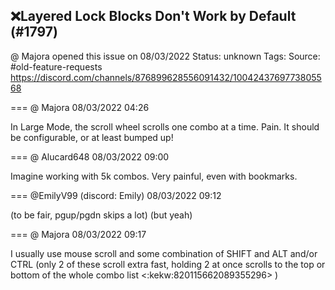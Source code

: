 ## ❌Layered Lock Blocks Don't Work by Default (#1797)
@ Majora opened this issue on 08/03/2022
Status: unknown
Tags: 
Source: #old-feature-requests https://discord.com/channels/876899628556091432/1004243769773805568


=== @ Majora 08/03/2022 04:26

In Large Mode, the scroll wheel scrolls one combo at a time. Pain. It should be configurable, or at least bumped up!

=== @ Alucard648 08/03/2022 09:00

Imagine working with 5k combos. Very painful, even with bookmarks.

=== @EmilyV99 (discord: Emily) 08/03/2022 09:12

(to be fair, pgup/pgdn skips a lot)
(but yeah)

=== @ Majora 08/03/2022 09:17

I usually use mouse scroll and some combination of SHIFT and ALT and/or CTRL (only 2 of these scroll extra fast, holding 2 at once scrolls to the top or bottom of the whole combo list <:kekw:820115662089355296> )
